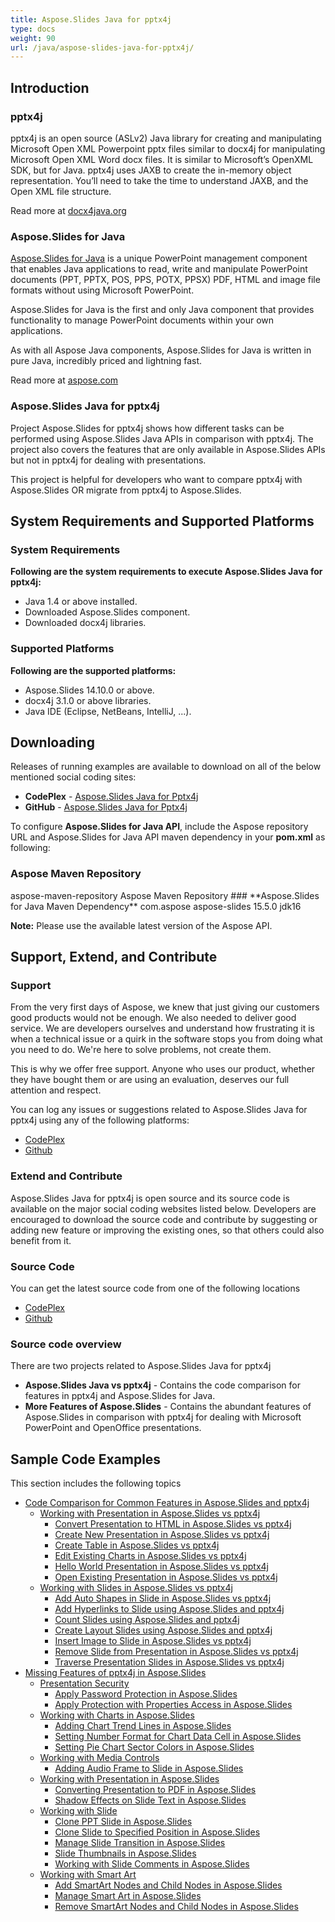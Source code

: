```yaml
---
title: Aspose.Slides Java for pptx4j
type: docs
weight: 90
url: /java/aspose-slides-java-for-pptx4j/
---
```


## **Introduction**
### **pptx4j**
pptx4j is an open source (ASLv2) Java library for creating and manipulating Microsoft Open XML Powerpoint pptx files similar to docx4j for manipulating Microsoft Open XML Word docx files.
It is similar to Microsoft’s OpenXML SDK, but for Java. pptx4j uses JAXB to create the in-memory object representation.
You’ll need to take the time to understand JAXB, and the Open XML file structure.

Read more at [docx4java.org](http://www.docx4java.org/trac/docx4j)
### **Aspose.Slides for Java**
[Aspose.Slides for Java](http://www.aspose.com/java/powerpoint-component.aspx) is a unique PowerPoint management component that enables Java applications to read, write and manipulate PowerPoint documents (PPT, PPTX, POS, PPS, POTX, PPSX) PDF, HTML and image file formats without using Microsoft PowerPoint.

Aspose.Slides for Java is the first and only Java component that provides functionality to manage PowerPoint documents within your own applications.

As with all Aspose Java components, Aspose.Slides for Java is written in pure Java, incredibly priced and lightning fast.

Read more at [aspose.com](http://www.aspose.com/java/powerpoint-component.aspx)
### **Aspose.Slides Java for pptx4j**
Project Aspose.Slides for pptx4j shows how different tasks can be performed using Aspose.Slides Java APIs in comparison with pptx4j. The project also covers the features that are only available in Aspose.Slides APIs but not in pptx4j for dealing with presentations.

This project is helpful for developers who want to compare pptx4j with Aspose.Slides OR migrate from pptx4j to Aspose.Slides.
## **System Requirements and Supported Platforms**
### **System Requirements**
**Following are the system requirements to execute Aspose.Slides Java for pptx4j:**

- Java 1.4 or above installed.
- Downloaded Aspose.Slides component.
- Downloaded docx4j libraries.
### **Supported Platforms**
**Following are the supported platforms:**

- Aspose.Slides 14.10.0 or above.
- docx4j 3.1.0 or above libraries.
- Java IDE (Eclipse, NetBeans, IntelliJ, ...).
## **Downloading**
Releases of running examples are available to download on all of the below mentioned social coding sites:

- **CodePlex** - [Aspose.Slides Java for Pptx4j](https://asposeslidesjavapptx4j.codeplex.com/releases)
- **GitHub** - [Aspose.Slides Java for Pptx4j](https://github.com/aspose-slides/Aspose.Slides-for-Java/releases)

To configure **Aspose.Slides for Java API**, include the Aspose repository URL and Aspose.Slides for Java API maven dependency in your **pom.xml** as following:
### **Aspose Maven Repository<repositories>**
<repository>
<id>aspose-maven-repository</id>
<name>Aspose Maven Repository</name>
<url><http://repository.aspose.com/repo/></url>
</repository>
</repositories>
### **Aspose.Slides for Java Maven Dependency<dependency>**
<groupId>com.aspose</groupId>
<artifactId>aspose-slides</artifactId>
<version>15.5.0</version>
<classifier>jdk16</classifier>
</dependency>

**Note:** Please use the available latest version of the Aspose API.
## **Support, Extend, and Contribute**
### **Support**
From the very first days of Aspose, we knew that just giving our customers good products would not be enough. We also needed to deliver good service. We are developers ourselves and understand how frustrating it is when a technical issue or a quirk in the software stops you from doing what you need to do. We're here to solve problems, not create them.

This is why we offer free support. Anyone who uses our product, whether they have bought them or are using an evaluation, deserves our full attention and respect.

You can log any issues or suggestions related to Aspose.Slides Java for pptx4j using any of the following platforms:

- [CodePlex](https://asposeslidesjavapptx4j.codeplex.com/workitem/list/basic)
- [Github](https://github.com/aspose-slides/Aspose.Slides-for-Java/issues)
### **Extend and Contribute**
Aspose.Slides Java for pptx4j is open source and its source code is available on the major social coding websites listed below. Developers are encouraged to download the source code and contribute by suggesting or adding new feature or improving the existing ones, so that others could also benefit from it.
### **Source Code**
You can get the latest source code from one of the following locations

- [CodePlex](https://asposeslidesjavapptx4j.codeplex.com/SourceControl/latest)
- [Github](https://github.com/aspose-slides/Aspose.Slides-for-Java/tree/master/Plugins)
### **Source code overview**
There are two projects related to Aspose.Slides Java for pptx4j

- **Aspose.Slides Java vs pptx4j** - Contains the code comparison for features in pptx4j and Aspose.Slides for Java.
- **More Features of Aspose.Slides** - Contains the abundant features of Aspose.Slides in comparison with pptx4j for dealing with Microsoft PowerPoint and OpenOffice presentations.
## **Sample Code Examples**
This section includes the following topics

- [Code Comparison for Common Features in Aspose.Slides and pptx4j](/slides/java/code-comparison-for-common-features-in-aspose-slides-and-pptx4j/)
  - [Working with Presentation in Aspose.Slides vs pptx4j](/slides/java/working-with-presentation-in-aspose-slides-vs-pptx4j/)
    - [Convert Presentation to HTML in Aspose.Slides vs pptx4j](/slides/java/convert-presentation-to-html-in-aspose-slides-vs-pptx4j/)
    - [Create New Presentation in Aspose.Slides vs pptx4j](/slides/java/create-new-presentation-in-aspose-slides-vs-pptx4j/)
    - [Create Table in Aspose.Slides vs pptx4j](/slides/java/create-table-in-aspose-slides-vs-pptx4j/)
    - [Edit Existing Charts in Aspose.Slides vs pptx4j](/slides/java/edit-existing-charts-in-aspose-slides-vs-pptx4j/)
    - [Hello World Presentation in Aspose.Slides vs pptx4j](/slides/java/hello-world-presentation-in-aspose-slides-vs-pptx4j/)
    - [Open Existing Presentation in Aspose.Slides vs pptx4j](/slides/java/open-existing-presentation-in-aspose-slides-vs-pptx4j/)
  - [Working with Slides in Aspose.Slides vs pptx4j](/slides/java/working-with-slides-in-aspose-slides-vs-pptx4j/)
    - [Add Auto Shapes in Slide in Aspose.Slides vs pptx4j](/slides/java/add-auto-shapes-in-slide-in-aspose-slides-vs-pptx4j/)
    - [Add Hyperlinks to Slide using Aspose.Slides and pptx4j](/slides/java/add-hyperlinks-to-slide-using-aspose-slides-and-pptx4j/)
    - [Count Slides using Aspose.Slides and pptx4j](/slides/java/count-slides-using-aspose-slides-and-pptx4j/)
    - [Create Layout Slides using Aspose.Slides and pptx4j](/slides/java/create-layout-slides-using-aspose-slides-and-pptx4j/)
    - [Insert Image to Slide in Aspose.Slides vs pptx4j](/slides/java/insert-image-to-slide-in-aspose-slides-vs-pptx4j/)
    - [Remove Slide from Presentation in Aspose.Slides vs pptx4j](/slides/java/remove-slide-from-presentation-in-aspose-slides-vs-pptx4j/)
    - [Traverse Presentation Slides in Aspose.Slides vs pptx4j](/slides/java/traverse-presentation-slides-in-aspose-slides-vs-pptx4j/)
- [Missing Features of pptx4j in Aspose.Slides](/slides/java/missing-features-of-pptx4j-in-aspose-slides/)
  - [Presentation Security](/slides/java/presentation-security/)
    - [Apply Password Protection in Aspose.Slides](/slides/java/apply-password-protection-in-aspose-slides/)
    - [Apply Protection with Properties Access in Aspose.Slides](/slides/java/apply-protection-with-properties-access-in-aspose-slides/)
  - [Working with Charts in Aspose.Slides](/slides/java/working-with-charts-in-aspose-slides/)
    - [Adding Chart Trend Lines in Aspose.Slides](/slides/java/adding-chart-trend-lines-in-aspose-slides/)
    - [Setting Number Format for Chart Data Cell in Aspose.Slides](/slides/java/setting-number-format-for-chart-data-cell-in-aspose-slides/)
    - [Setting Pie Chart Sector Colors in Aspose.Slides](/slides/java/setting-pie-chart-sector-colors-in-aspose-slides/)
  - [Working with Media Controls](/slides/java/working-with-media-controls/)
    - [Adding Audio Frame to Slide in Aspose.Slides](/slides/java/adding-audio-frame-to-slide-in-aspose-slides/)
  - [Working with Presentation in Aspose.Slides](/slides/java/working-with-presentation-in-aspose-slides/)
    - [Converting Presentation to PDF in Aspose.Slides](/slides/java/converting-presentation-to-pdf-in-aspose-slides/)
    - [Shadow Effects on Slide Text in Aspose.Slides](/slides/java/shadow-effects-on-slide-text-in-aspose-slides/)
  - [Working with Slide](/slides/java/working-with-slide/)
    - [Clone PPT Slide in Aspose.Slides](/slides/java/clone-ppt-slide-in-aspose-slides/)
    - [Clone Slide to Specified Position in Aspose.Slides](/slides/java/clone-slide-to-specified-position-in-aspose-slides/)
    - [Manage Slide Transition in Aspose.Slides](/slides/java/manage-slide-transition-in-aspose-slides/)
    - [Slide Thumbnails in Aspose.Slides](/slides/java/slide-thumbnails-in-aspose-slides/)
    - [Working with Slide Comments in Aspose.Slides](/slides/java/working-with-slide-comments-in-aspose-slides/)
  - [Working with Smart Art](/slides/java/working-with-smart-art/)
    - [Add SmartArt Nodes and Child Nodes in Aspose.Slides](/slides/java/add-smartart-nodes-and-child-nodes-in-aspose-slides/)
    - [Manage Smart Art in Aspose.Slides](/slides/java/manage-smart-art-in-aspose-slides/)
    - [Remove SmartArt Nodes and Child Nodes in Aspose.Slides](/slides/java/remove-smartart-nodes-and-child-nodes-in-aspose-slides/)
